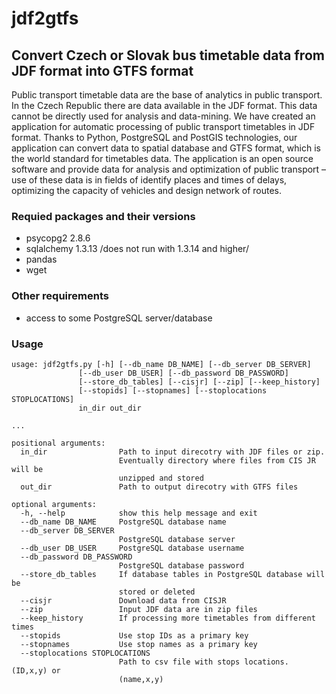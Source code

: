 # jdf2gtfs
## Convert Czech or Slovak bus timetable data from JDF format into GTFS format

Public transport timetable data are the base of analytics in public transport. In the Czech Republic there are data available in the JDF format. This data cannot be directly used for analysis and data-mining. We have created an application for automatic processing of public transport timetables in JDF format. Thanks to Python, PostgreSQL and PostGIS technologies, our application can convert data to spatial database and GTFS format, which is the world standard for timetables data. The application is an open source software and provide data for analysis and optimization of public transport – use of these data is in fields of identify places and times of delays, optimizing the capacity of vehicles and design network of routes.

### Requied packages and their versions
* psycopg2  2.8.6
* sqlalchemy 1.3.13 /does not run with 1.3.14 and higher/
* pandas
* wget

### Other requirements
* access to some PostgreSQL server/database

### Usage

```
usage: jdf2gtfs.py [-h] [--db_name DB_NAME] [--db_server DB_SERVER]
               [--db_user DB_USER] [--db_password DB_PASSWORD]
               [--store_db_tables] [--cisjr] [--zip] [--keep_history]
               [--stopids] [--stopnames] [--stoplocations STOPLOCATIONS]
               in_dir out_dir

...

positional arguments:
  in_dir                Path to input direcotry with JDF files or zip.
                        Eventually directory where files from CIS JR will be
                        unzipped and stored
  out_dir               Path to output direcotry with GTFS files

optional arguments:
  -h, --help            show this help message and exit
  --db_name DB_NAME     PostgreSQL database name
  --db_server DB_SERVER
                        PostgreSQL database server
  --db_user DB_USER     PostgreSQL database username
  --db_password DB_PASSWORD
                        PostgreSQL database password
  --store_db_tables     If database tables in PostgreSQL database will be
                        stored or deleted
  --cisjr               Download data from CISJR
  --zip                 Input JDF data are in zip files
  --keep_history        If processing more timetables from different times
  --stopids             Use stop IDs as a primary key
  --stopnames           Use stop names as a primary key
  --stoplocations STOPLOCATIONS
                        Path to csv file with stops locations. (ID,x,y) or
                        (name,x,y)
```

